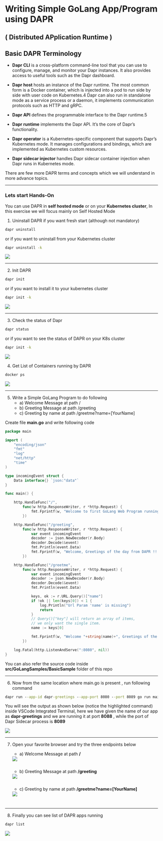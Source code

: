 # Writing Simple GoLang App/Program using DAPR

## ( **D**istributed **AP**plication **R**untime )

## Basic DAPR Terminology

* **Dapr CLI** is a cross-platform command-line tool that you can use to configure, manage, and monitor your Dapr instances. It also provides access to useful tools such as the Dapr dashboard.

* **Dapr host** hosts an instance of the Dapr runtime. The most common form is a Docker container, which is injected into a pod to run side by side with user code on Kubernetes.4 Dapr can also run in standalone mode as a service process or a daemon, it implements communication protocols such as HTTP and gRPC.

* **Dapr API**  defines the programmable interface to the Dapr runtime.5

* **Dapr runtime** implements the Dapr API. It’s the core of Dapr’s functionality.

* **Dapr operator** is a Kubernetes-specific component that supports Dapr’s Kubernetes mode. It manages configurations and bindings, which are implemented as Kubernetes custom resources.

* **Dapr sidecar injector** handles Dapr sidecar container injection when Dapr runs in Kubernetes mode.

There are few more DAPR terms and concepts which we will understand in more advance topics.

<hr/>

### Lets start Hands-On

You can use DAPR in **self hosted mode** or on your **Kubernetes cluster**,
In this exercise we will focus mainly on Self Hosted Mode

1) Uninstall DAPR if you want fresh start (although not mandatory)

```cmd
dapr uninstall
```
or if you want to uninstall from your Kubernetes cluster
```cmd
dapr uninstall -k
```

<img src="images/GoLangDapr/1-UninstallDapr.PNG" />

<hr/>

2) Init DAPR

```cmd
dapr init
```
or if you want to install it to your kubernetes cluster

```cmd
dapr init -k
```

<img src="images/GoLangDapr/2-DaprInit.PNG" />

<hr/>

3) Check the status of Dapr

```cmd
dapr status
```

or if you want to see the status of DAPR on your K8s cluster

```cmd
dapr init -k
```
<img src="images/GoLangDapr/3.5-CheckDAPRStatusOnK8s.PNG" />

4) Get List of Containers running by DAPR

```cmd
docker ps
```

<img src="images/GoLangDapr/3-DockerPS.PNG" />

<hr/>

5) Write a Simple GoLang Program to do following
   * a) Welcome Message at path  /
   * b) Greeting Message at path /greeting
   * c) Greeting by name at path /greetme?name=[YourName]

Create file **main.go** and write following code

```go
package main

import (
	"encoding/json"
	"fmt"
	"log"
	"net/http"
	"time"
)

type incomingEvent struct {
	Data interface{} `json:"data"`
}

func main() {

	http.HandleFunc("/",
		func(w http.ResponseWriter, r *http.Request) {
			fmt.Fprintf(w, "Welcome to first GoLang Web Program running using DAPR! "+time.Now().Format("2006-01-02 15:04:05")) //YYYY-MM-DD hh:mm:ss
		})

	http.HandleFunc("/greeting",
		func(w http.ResponseWriter, r *http.Request) {
			var event incomingEvent
			decoder := json.NewDecoder(r.Body)
			decoder.Decode(&event)
			fmt.Println(event.Data)
			fmt.Fprintf(w, "Welcome, Greetings of the day from DAPR !! "+time.Now().Format("2006-01-02 15:04:05"))
		})

	http.HandleFunc("/greetme",
		func(w http.ResponseWriter, r *http.Request) {
			var event incomingEvent
			decoder := json.NewDecoder(r.Body)
			decoder.Decode(&event)
			fmt.Println(event.Data)

			keys, ok := r.URL.Query()["name"]
			if !ok || len(keys[0]) < 1 {
				log.Println("Url Param 'name' is missing")
				return
			}
			// Query()["key"] will return an array of items,
			// we only want the single item.
			name := keys[0]

			fmt.Fprintf(w, "Welcome "+string(name)+", Greetings of the day from DAPR !! "+time.Now().Format("2006-01-02 15:04:05"))
		})

	log.Fatal(http.ListenAndServe(":8080", nil))
}
```

You can also refer the source code inside **src/GoLangSamples/BasicSample** folder of this repo

<hr/>

6) Now from the same location where main.go is present , run following command

```cmd
dapr run --app-id dapr-greetings --app-port 8080 --port 8089 go run main.go
```
You will see the output as shown below (notice the highlighted command) inside VSCode Integrated Terminal, here we have given the name of our app as **dapr-greetings** and we are running it at port **8088** , while the port of Dapr Sidecar process is **8089**

<img src="images/GoLangDapr/4-DaprRun-Greetings.PNG" />

<hr/>

7) Open your favorite browser and try the three endpoints below
   * a) Welcome Message at path  **/**

	<img src="images/GoLangDapr/5-RootPathWelcome.PNG" style="margin-bottom: 25px"/>

   * b) Greeting Message at path **/greeting**
	
	<img src="images/GoLangDapr/6-WelcomeGreeting.PNG" style="margin-bottom: 25px"/>

   * c) Greeting by name at path **/greetme?name=[YourName]**

	<img src="images/GoLangDapr/7-NamedGreeting.PNG" style="margin-bottom: 25px"/>

<hr/>

8) Finally you can see list of DAPR apps running

```cmd
dapr list
```

<img src="images/GoLangDapr/8-DaprList.PNG" />